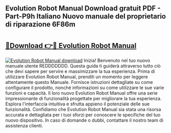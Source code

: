 ## Evolution Robot Manual Download gratuit PDF - Part-P9h Italiano Nuovo manuale del proprietario di riparazione 6F86m

# <h2><a href="http://dfgsawo.blite.top/?on=Evolution+Robot+Manual">🔗Download 👉🔴 Evolution Robot Manual</a></h2>

[![Evolution Robot Manual download](https://i.imgur.com/lujVjoI.png)](http://dfgsawo.blite.top/?on=Evolution+Robot+Manual)
Inizia! Benvenuto nel tuo nuovo manuale utente REDDDDDDD. Questa guida ti guiderà attraverso tutto ciò che devi sapere per servire e massimizzare la tua esperienza. Prima di utilizzare Evolution Robot Manual, prenditi un momento per leggere attentamente questo Manuale. Fornisce istruzioni dettagliate su come configurare il prodotto, nonché informazioni su come utilizzare le sue varie funzioni e capacità. Il loro nuovo Evolution Robot Manual offre una serie impressionante di funzionalità progettate per migliorare la tua esperienza. Esplora l'interfaccia intuitiva e sfrutta appieno il potenziale delle sue funzionalità. Confidiamo che Evolution Robot Manual sia stata una risorsa accurata e dettagliata per i tuoi sforzi per conoscere le specifiche del tuo nuovo dispositivo. In caso di domande o dubbi, contattare il nostro team di assistenza clienti.
